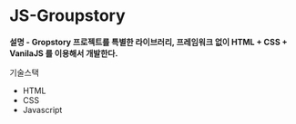 # JS-Groupstory

**설명 - Gropstory 프로젝트를 특별한 라이브러리, 프레임워크 없이 HTML + CSS + VanilaJS 를 이용해서 개발한다.**

기술스택

- HTML
- CSS
- Javascript
